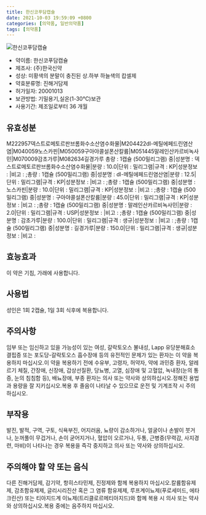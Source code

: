 ```yaml
---
title: 한신코푸담캡슐
date: 2021-10-03 19:59:09 +0800
categories: [의약품, 일반의약품]
tags: [의약품]
---
```

![한신코푸담캡슐](https://nedrug.mfds.go.kr/pbp/cmn/itemImageDownload/147427790536200025)

- 약이름: 한신코푸담캡슐
- 제조사: (주)한국신약
- 성상: 미황색의 분말이 충진된 상.하부 하늘색의 캅셀제 
- 약효분류명: 진해거담제
- 허가일자: 20001013
- 보관방법: 기밀용기,실온(1-30℃)보관 
- 사용기간: 제조일로부터 36 개월
## 유효성분
M222957덱스트로메토르판브롬화수소산염수화물|M204422dl-메틸에페드린염산염|M040059노스카핀|M050059구아야콜설폰산칼륨|M051445말레인산카르비녹사민|M070009감초가루|M082634길경가루
총량 : 1캡슐 (500밀리그램) 중|성분명 : 덱스트로메토르판브롬화수소산염수화물|분량 : 10.0|단위 : 밀리그램|규격 : KP|성분정보 : |비고 : ;총량 : 1캡슐 (500밀리그램) 중|성분명 : dl-메틸에페드린염산염|분량 : 12.5|단위 : 밀리그램|규격 : KP|성분정보 : |비고 : ;총량 : 1캡슐 (500밀리그램) 중|성분명 : 노스카핀|분량 : 10.0|단위 : 밀리그램|규격 : KP|성분정보 : |비고 : ;총량 : 1캡슐 (500밀리그램) 중|성분명 : 구아야콜설폰산칼륨|분량 : 45.0|단위 : 밀리그램|규격 : KP|성분정보 : |비고 : ;총량 : 1캡슐 (500밀리그램) 중|성분명 : 말레인산카르비녹사민|분량 : 2.0|단위 : 밀리그램|규격 : USP|성분정보 : |비고 : ;총량 : 1캡슐 (500밀리그램) 중|성분명 : 감초가루|분량 : 100.0|단위 : 밀리그램|규격 : 생규|성분정보 : |비고 : ;총량 : 1캡슐 (500밀리그램) 중|성분명 : 길경가루|분량 : 150.0|단위 : 밀리그램|규격 : 생규|성분정보 : |비고 :
## 효능효과
이 약은 기침, 가래에 사용합니다.
## 사용법
성인은 1회 2캡슐, 1일 3회 식후에 복용합니다.
## 주의사항
임부 또는 임신하고 있을 가능성이 있는 여성, 갈락토오스 불내성, Lapp 유당분해효소 결핍증 또는 포도당-갈락토오스 흡수장애 등의 유전적인 문제가 있는 환자는 이 약을 복용하지 마십시오.이 약을 복용하기 전에 수유부, 고령자, 허약자, 약에 과민증 환자, 알레르기 체질, 간장애, 신장애, 갑상선질환, 당뇨병, 고열, 심장애 및 고혈압, 녹내장(눈의 통증, 눈의 침침함 등), 배뇨장애, 부종 환자는 의사 또는 약사와 상의하십시오.정해진 용법과 용량을 잘 지키십시오.복용 후 졸음이 나타날 수 있으므로 운전 및 기계조작 시 주의하십시오.
## 부작용
발진, 발적, 구역, 구토, 식욕부진, 어지러움, 뇨량이 감소하거나, 얼굴이나 손발이 붓거나, 눈꺼풀이 무겁거나, 손이 굳어지거나, 혈압이 오르거나, 두통, 근병증(무력감, 사지경련, 마비)이 나타나는 경우 복용을 즉각 중지하고 의사 또는 약사와 상의하십시오.
## 주의해야 할 약 또는 음식
다른 진해거담제, 감기약, 항히스타민제, 진정제와 함께 복용하지 마십시오.칼륨함유제제, 감초함유제제, 글리시리진산 혹은 그 염류 함유제제, 루프계이뇨제(푸로세미드, 에타크린산) 또는 티아지드계 이뇨제(트리클로르메티아지드)와 함께 복용 시 의사 또는 약사와 상의하십시오.복용 중에는 음주하지 마십시오.
